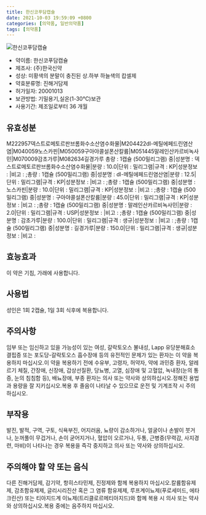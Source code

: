 ```yaml
---
title: 한신코푸담캡슐
date: 2021-10-03 19:59:09 +0800
categories: [의약품, 일반의약품]
tags: [의약품]
---
```

![한신코푸담캡슐](https://nedrug.mfds.go.kr/pbp/cmn/itemImageDownload/147427790536200025)

- 약이름: 한신코푸담캡슐
- 제조사: (주)한국신약
- 성상: 미황색의 분말이 충진된 상.하부 하늘색의 캅셀제 
- 약효분류명: 진해거담제
- 허가일자: 20001013
- 보관방법: 기밀용기,실온(1-30℃)보관 
- 사용기간: 제조일로부터 36 개월
## 유효성분
M222957덱스트로메토르판브롬화수소산염수화물|M204422dl-메틸에페드린염산염|M040059노스카핀|M050059구아야콜설폰산칼륨|M051445말레인산카르비녹사민|M070009감초가루|M082634길경가루
총량 : 1캡슐 (500밀리그램) 중|성분명 : 덱스트로메토르판브롬화수소산염수화물|분량 : 10.0|단위 : 밀리그램|규격 : KP|성분정보 : |비고 : ;총량 : 1캡슐 (500밀리그램) 중|성분명 : dl-메틸에페드린염산염|분량 : 12.5|단위 : 밀리그램|규격 : KP|성분정보 : |비고 : ;총량 : 1캡슐 (500밀리그램) 중|성분명 : 노스카핀|분량 : 10.0|단위 : 밀리그램|규격 : KP|성분정보 : |비고 : ;총량 : 1캡슐 (500밀리그램) 중|성분명 : 구아야콜설폰산칼륨|분량 : 45.0|단위 : 밀리그램|규격 : KP|성분정보 : |비고 : ;총량 : 1캡슐 (500밀리그램) 중|성분명 : 말레인산카르비녹사민|분량 : 2.0|단위 : 밀리그램|규격 : USP|성분정보 : |비고 : ;총량 : 1캡슐 (500밀리그램) 중|성분명 : 감초가루|분량 : 100.0|단위 : 밀리그램|규격 : 생규|성분정보 : |비고 : ;총량 : 1캡슐 (500밀리그램) 중|성분명 : 길경가루|분량 : 150.0|단위 : 밀리그램|규격 : 생규|성분정보 : |비고 :
## 효능효과
이 약은 기침, 가래에 사용합니다.
## 사용법
성인은 1회 2캡슐, 1일 3회 식후에 복용합니다.
## 주의사항
임부 또는 임신하고 있을 가능성이 있는 여성, 갈락토오스 불내성, Lapp 유당분해효소 결핍증 또는 포도당-갈락토오스 흡수장애 등의 유전적인 문제가 있는 환자는 이 약을 복용하지 마십시오.이 약을 복용하기 전에 수유부, 고령자, 허약자, 약에 과민증 환자, 알레르기 체질, 간장애, 신장애, 갑상선질환, 당뇨병, 고열, 심장애 및 고혈압, 녹내장(눈의 통증, 눈의 침침함 등), 배뇨장애, 부종 환자는 의사 또는 약사와 상의하십시오.정해진 용법과 용량을 잘 지키십시오.복용 후 졸음이 나타날 수 있으므로 운전 및 기계조작 시 주의하십시오.
## 부작용
발진, 발적, 구역, 구토, 식욕부진, 어지러움, 뇨량이 감소하거나, 얼굴이나 손발이 붓거나, 눈꺼풀이 무겁거나, 손이 굳어지거나, 혈압이 오르거나, 두통, 근병증(무력감, 사지경련, 마비)이 나타나는 경우 복용을 즉각 중지하고 의사 또는 약사와 상의하십시오.
## 주의해야 할 약 또는 음식
다른 진해거담제, 감기약, 항히스타민제, 진정제와 함께 복용하지 마십시오.칼륨함유제제, 감초함유제제, 글리시리진산 혹은 그 염류 함유제제, 루프계이뇨제(푸로세미드, 에타크린산) 또는 티아지드계 이뇨제(트리클로르메티아지드)와 함께 복용 시 의사 또는 약사와 상의하십시오.복용 중에는 음주하지 마십시오.
